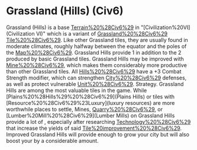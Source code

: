 # Grassland (Hills) (Civ6)

Grassland (Hills) is a base [Terrain%20%28Civ6%29](terrain) in "[Civilization%20VI](Civilization VI)" which is a variant of [Grassland%20%28Civ6%29](Grassland) [Tile%20%28Civ6%29](tiles). Like other Grassland tiles, they are usually found in moderate climates, roughly halfway between the equator and the poles of the [Map%20%28Civ6%29](map).
Grassland Hills provide 1 in addition to the 2 produced by basic Grassland tiles. Grassland Hills may be improved with [Mine%20%28Civ6%29](Mines), which makes them considerably more productive than other Grassland tiles. All [Hills%20%28Civ6%29](Hills) have a +3 Combat Strength modifier, which can strengthen [City%20%28Civ6%29](city) defenses, as well as protect vulnerable [Unit%20%28Civ6%29](units).
Strategy.
Grassland Hills are among the most valuable tiles in the game. While [Plains%20%28Hills%29%20%28Civ6%29](Plains Hills) or tiles with [Resource%20%28Civ6%29%23Luxury](luxury resources) are more worthwhile places to settle, Mines, [Quarry%20%28Civ6%29](Quarries), or [Lumber%20Mill%20%28Civ6%29](Lumber Mills) on Grassland Hills provide a lot of , especially after researching [Technology%20%28Civ6%29](techs) that increase the yields of said [Tile%20improvement%20%28Civ6%29](improvements). Improved Grassland Hills will provide enough to grow your city but will also boost your by a considerable amount.